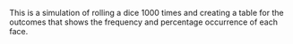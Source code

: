 This is a simulation of rolling a dice 1000 times and creating a table for the outcomes that shows the frequency and percentage occurrence of each face. 

